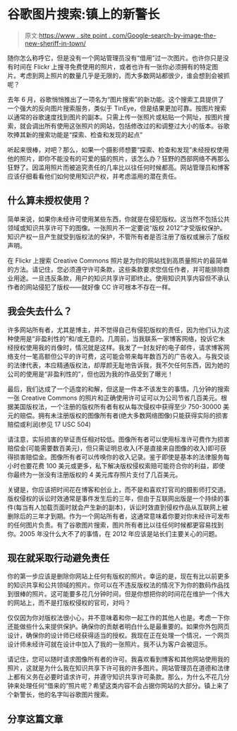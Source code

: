 # 谷歌图片搜索:镇上的新警长

> 原文:[https://www . site point . com/Google-search-by-image-the-new-sheriff-in-town/](https://www.sitepoint.com/google-search-by-image-the-new-sheriff-in-town/)

随你怎么称呼它，但是没有一个网站管理员没有“借用”过一次图片。也许你只是没有时间在 Flickr 上搜寻免费使用的照片，或者也许有一张你必须拥有的特定图片。考虑到网上照片的数量几乎是无限的，而大多数网站都很少，谁会想到会被抓呢？

去年 6 月，谷歌悄悄推出了一项名为“图片搜索”的新功能。这个搜索工具提供了一个强大的反向图片搜索服务，类似于 TinEye，但是结果更加可靠。按图片搜索以通常的谷歌速度找到图片的副本。只需上传一张照片或粘贴一个网址，按图片搜索，就会调出所有使用这张照片的网站，包括修改过的和调整过大小的版本。谷歌吹捧其新的搜索功能是“探索、检查和发现的起点”

听起来很棒，对吧？那么，如果一个摄影师想要“探索、检查和发现”未经授权使用他的照片，即你不能没有的可爱的猫的照片，该怎么办？狂野的西部网络不再那么狂野了。因滥用照片而被追究责任的几率比以往任何时候都高。网站管理员和博客应该仔细看看他们如何使用知识产权，并考虑滥用的潜在责任。

## 什么算未授权使用？

简单来说，如果你未经许可使用某些东西，你就是在侵犯版权。这当然不包括公共领域或知识共享许可下的图像。一张照片不一定要说“版权 2012”才受版权保护。知识产权一旦产生就受到版权法的保护，不管所有者是否注册了版权或展示了版权声明。

在 Flickr 上搜索 Creative Commons 照片是为你的网站找到高质量照片的最简单的方法。请记住，您必须遵守许可条款，这些条款要求您信任作者，并可能排除商业用途。一旦违反条款，用户的知识共享许可即终止。使用知识共享内容但不承认作者的网站侵犯了版权——就好像 CC 许可根本不存在一样。

## 我会失去什么？

许多网站所有者，尤其是博主，并不觉得自己有侵犯版权的责任，因为他们认为这种使用是“非盈利性的”和/或无意的。几周前，当我联系一家博客网络，投诉它未经授权使用我的肖像时，情况就是这样。我发了一封友好的电子邮件，请求博客网络支付一笔高额但公平的许可费，这可能会带来每年数百万的广告收入。与我交谈的法律代表，本应精通版权法，却厚颜无耻地告诉我，我不欠任何东西，因为她的公司的使用是“非盈利性的”，但也因为我的作品受到了曝光！

最后，我们达成了一个适度的和解，但这是一件本不该发生的事情。几分钟的搜索一张 Creative Commons 的照片和正确使用许可证可以为公司节省几百美元。根据美国版权法，一个注册的版权所有者有权从每次侵权中获得至少 750-30000 美元的赔偿。拥有未注册版权的图像所有者(绝大多数网络图像)只能获得实际的损害赔偿或利润(参见 17 USC 504)

请注意，实际损害的举证责任相对较低。图像所有者可以使用标准许可费作为损害赔偿金(可能需要数百美元)，但只需证明总收入(不是直接来自图像的收入)即可获得损害赔偿金。图像所有者可以传唤你的收入记录。鉴于即使是基本的法律服务每小时也要花费 100 美元或更多，私下解决版权侵权索赔可能符合你的利益，即使你最终为一张没有注册版权的 4 美元库存照片支付了几百美元。

关键是，你应该把时间花在博客和创业上，而不是和喜欢打官司的摄影师打交道。版权侵权的诉讼时效通常是事件发生后的三年，但由于互联网出版是一个持续的事件(每当有人加载页面时就会产生新的副本)，诉讼时效直到侵权作品从互联网上被删除后的三年才到期。作为一个网站所有者，这通常意味着你要对你未经许可发布的任何图片负责。有了谷歌图片搜索，图片所有者比以往任何时候都更容易找到你。2005 年没什么大不了的事情，在 2012 年应该是站长们主要关心的问题。

## 现在就采取行动避免责任

你的第一步应该是删除你网站上任何有版权的照片。幸运的是，现在有比以前更多的知识共享和公共领域的照片。你可以在不违反版权法的情况下为你的数码作品找到很棒的照片。这可能要多花几分钟时间，但是你想把你的时间花在维护一个伟大的网站上，而不是打版权侵权的官司，对吗？

仅仅因为你对版权法很小心，并不意味着和你一起工作的其他人也是。考虑一下你还能做些什么来提供保护。确保你的贡献者明白什么是最重要的。如果你外包网页设计，确保你的设计师已经获得适当的授权。我现在正在处理一个情况，一个网页设计师未经许可就在设计中加入了我的一张照片。我不认为客户会被逗乐。

请记住，您可以随时请求图像所有者的许可。我喜欢看到博客和其他网站使用我的照片，这就是为什么我在知识共享下许可我的许多图片。网站管理员在道德和法律上都有义务在必要时请求许可，并遵守知识共享许可条款。那么，为什么不花几分钟来处理任何“借来的”照片呢？希望这类内容不会占据你网站的大部分。镇上来了个新警长，他的名字叫谷歌图片搜索。

## 分享这篇文章